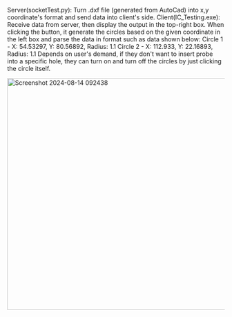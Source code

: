Server(socketTest.py): Turn .dxf file (generated from AutoCad) into x,y coordinate's format and send data into client's side.
Client(IC_Testing.exe): Receive data from server, then display the output in the top-right box. 
When clicking the button, it generate the circles based on the given coordinate in the left box and parse the data in format such as data shown below:
Circle 1 - X: 54.53297, Y: 80.56892, Radius: 1.1
Circle 2 - X: 112.933, Y: 22.16893, Radius: 1.1
Depends on user's demand, if they don't want to insert probe into a specific hole, they can turn on and turn off the circles by just clicking the circle itself.



<img width="538" alt="Screenshot 2024-08-14 092438" src="https://github.com/user-attachments/assets/bbde2183-d403-47d2-8422-4f8d49552853">

